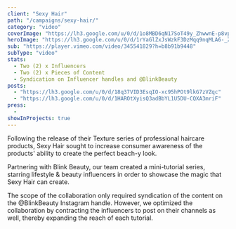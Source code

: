 ```yaml
---
client: "Sexy Hair"
path: "/campaigns/sexy-hair/"
category: "video"
coverImage: "https://lh3.google.com/u/0/d/1o8MBD6qN17SoT49y_ZhwwnE-p8vpGUbs"
heroImage: "https://lh3.google.com/u/0/d/1rYaGlZxJsWzkF3DzMqq9nqMLA6-_ZnW9"
sub: "https://player.vimeo.com/video/345541829?h=b8b91b9448"
subType: "video"
stats:
  - Two (2) x Influencers
  - Two (2) x Pieces of Content
  - Syndication on Influencer handles and @BlinkBeauty
posts:
  - "https://lh3.google.com/u/0/d/18q37VID3EsqIO-xc95hPOt9lkG7zVZqc"
  - "https://lh3.google.com/u/0/d/1HAROtXyisQ3adBbYL1U5DU-CQXA3mriF"
press:
  -
showInProjects: true
---
```


Following the release of their Texture series of professional haircare products, Sexy Hair sought to increase consumer awareness of the products' ability to create the perfect beach-y look.

Partnering with Blink Beauty, our team created a mini-tutorial series, starring lifestyle & beauty influencers in order to showcase the magic that Sexy Hair can create.

The scope of the collaboration only required syndication of the content on the @BlinkBeauty Instagram handle. However, we optimized the collaboration by contracting the influencers to post on their channels as well, thereby expanding the reach of each tutorial.
